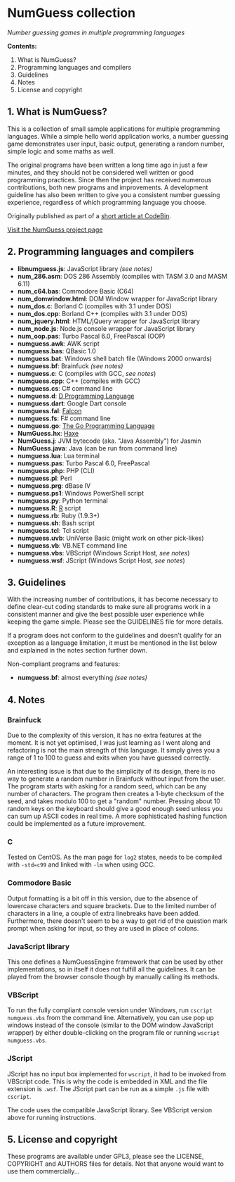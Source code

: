 # NumGuess collection
*Number guessing games in multiple programming languages*

**Contents:**

1. What is NumGuess?
2. Programming languages and compilers
3. Guidelines
4. Notes
5. License and copyright

## 1. What is NumGuess?

This is a collection of small sample applications for multiple programming languages. While a simple hello world application works, a number guessing game demonstrates user input, basic output, generating a random number, simple logic and some maths as well.

The original programs have been written a long time ago in just a few minutes, and they should not be considered well written or good programming practices. Since then the project has received numerous contributions, both new programs and improvements. A development guideline has also been written to give you a consistent number guessing experience, regardless of which programming language you choose.

Originally published as part of a [short article at CodeBin](http://codebin.co.uk/blog/number-guessing-hello-world-games/).

[Visit the NumGuess project page](http://codebin.co.uk/projects/numguess/)

## 2. Programming languages and compilers

- **libnumguess.js**: JavaScript library *(see notes)*
- **num_286.asm**: DOS 286 Assembly (compiles with TASM 3.0 and MASM 6.11)
- **num_c64.bas**: Commodore Basic (C64)
- **num_domwindow.html**: DOM Window wrapper for JavaScript library
- **num_dos.c**: Borland C (compiles with 3.1 under DOS)
- **num_dos.cpp**: Borland C++ (compiles with 3.1 under DOS)
- **num_jquery.html**: HTML/jQuery wrapper for JavaScript library
- **num_node.js**: Node.js console wrapper for JavaScript library
- **num_oop.pas**: Turbo Pascal 6.0, FreePascal (OOP)
- **numguess.awk**: AWK script
- **numguess.bas**: QBasic 1.0
- **numguess.bat**: Windows shell batch file (Windows 2000 onwards)
- **numguess.bf**: Brainfuck *(see notes)*
- **numguess.c**: C (compiles with GCC, *see notes*)
- **numguess.cpp**: C++ (compiles with GCC)
- **numguess.cs**: C# command line
- **numguess.d**: [D Programming Language](http://dlang.org)
- **numguess.dart**: Google Dart console
- **numguess.fal**: [Falcon](http://falconpl.org)
- **numguess.fs**: F# command line
- **numguess.go**: [The Go Programming Language](http://golang.org)
- **NumGuess.hx**: [Haxe](http://haxe.org/)
- **NumGuess.j**: JVM bytecode (aka. "Java Assembly") for Jasmin
- **NumGuess.java**: Java (can be run from command line)
- **numguess.lua**: Lua terminal
- **numguess.pas**: Turbo Pascal 6.0, FreePascal
- **numguess.php**: PHP (CLI)
- **numguess.pl**: Perl
- **numguess.prg**: dBase IV
- **numguess.ps1**: Windows PowerShell script
- **numguess.py**: Python terminal
- **numguess.R**: [R](http://r-project.org) script
- **numguess.rb**: Ruby (1.9.3+)
- **numguess.sh**: Bash script
- **numguess.tcl**: Tcl script
- **numguess.uvb**: UniVerse Basic (might work on other pick-likes)
- **numguess.vb**: VB.NET command line
- **numguess.vbs**: VBScript (Windows Script Host, *see notes*)
- **numguess.wsf**: JScript (Windows Script Host, *see notes*)

## 3. Guidelines

With the increasing number of contributions, it has become necessary to define clear-cut coding standards to make sure all programs work in a consistent manner and give the best possible user experience while keeping the game simple. Please see the GUIDELINES file for more details.

If a program does not conform to the guidelines and doesn't qualify for an exception as a language limitation, it must be mentioned in the list below and explained in the notes section further down.

Non-compliant programs and features:

- **numguess.bf**: almost everything *(see notes)*

## 4. Notes

### Brainfuck

Due to the complexity of this version, it has no extra features at the moment. It is not yet optimised, I was just learning as I went along and refactoring is not the main strength of this language. It simply gives you a range of 1 to 100 to guess and exits when you have guessed correctly.

An interesting issue is that due to the simplicity of its design, there is no way to generate a random number in Brainfuck without input from the user. The program starts with asking for a random seed, which can be any number of characters. The program then creates a 1-byte checksum of the seed, and takes modulo 100 to get a "random" number. Pressing about 10 random keys on the keyboard should give a good enough seed unless you can sum up ASCII codes in real time. A more sophisticated hashing function could be implemented as a future improvement.

### C

Tested on CentOS. As the man page for ```log2``` states, needs to be compiled with ```-std=c99``` and linked with ```-lm``` when using GCC.

### Commodore Basic

Output formatting is a bit off in this version, due to the absence of lowercase characters and square brackets. Due to the limited number of characters in a line, a couple of extra linebreaks have been added. Furthermore, there doesn't seem to be a way to get rid of the question mark prompt when asking for input, so they are used in place of colons.

### JavaScript library

This one defines a NumGuessEngine framework that can be used by other implementations, so in itself it does not fulfill all the guidelines. It can be played from the browser console though by manually calling its methods.

### VBScript

To run the fully compliant console version under Windows, run ```cscript numguess.vbs``` from the command line. Alternatively, you can use pop up windows instead of the console (similar to the DOM window JavaScript wrapper) by either double-clicking on the program file or running ```wscript numguess.vbs```.

### JScript

JScript has no input box implemented for ```wscript```, it had to be invoked from VBScript code. This is why the code is embedded in XML and the file extension is ```.wsf```. The JScript part can be run as a simple ```.js``` file with ```cscript```.

The code uses the compatible JavaScript library. See VBScript version above for running instructions.

## 5. License and copyright

These programs are available under GPL3, please see the LICENSE, COPYRIGHT and AUTHORS files for details. Not that anyone would want to use them commercially...
